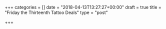+++
categories = []
date = "2018-04-13T13:27:27+00:00"
draft = true
title = "Friday the Thirteenth Tattoo Deals"
type = "post"

+++

